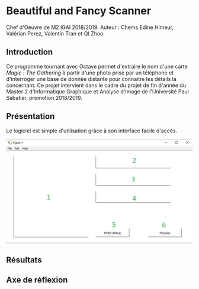 # Beautiful and Fancy Scanner

Chef d'Oeuvre de M2 IGAI 2018/2019.
Auteur : Chems Edine Himeur, Valérian Perez, Valentin Tran et QI Zhao.


## Introduction

Ce programme tournant avec Octave permet d'extraire le nom d'une carte _Magic : The Gathering_ à partir d'une photo prise par un téléphone et d'interroger une base de donnée distante pour connaitre les détails la concernant. Ce projet intervient dans le cadre du projet de fin d'année du Master 2 d'Informatique Graphique et Analyse d'Image de l'Université Paul Sabatier, promotion 2018/2019.

## Présentation

Le logiciel est simple d'utilisation grâce à son interface facile d'accès. 

![IHM](/website_ressources/IHM.jpg)

## Résultats

## Axe de réflexion
